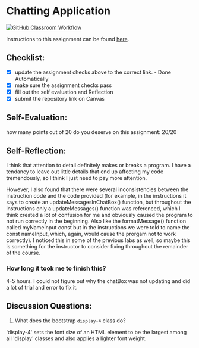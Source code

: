 Chatting Application
=====================
[![GitHub Classroom Workflow](https://github.com/IT3049C-Reed-SP23/lab-chatting-application-scarbrse/actions/workflows/classroom.yml/badge.svg)](https://github.com/IT3049C-Reed-SP23/lab-chatting-application-scarbrse/actions/workflows/classroom.yml)

Instructions to this assignment can be found [here](https://reedws.github.io/IT3049C/coursework/labs/chatting-app/).

## Checklist:
- [x] update the assignment checks above to the correct link. - Done Automatically
- [x] make sure the assignment checks pass
- [x] fill out the self evaluation and Reflection
- [x] submit the repository link on Canvas

## Self-Evaluation:

how many points out of 20 do you deserve on this assignment: 20/20

## Self-Reflection:
<!-- Write your self-reflection under this line -->

I think that attention to detail definitely makes or breaks a program. I have a tendancy to leave out little details that end up affecting my code tremendously, so I think I just need to pay more attention. 

However, I also found that there were several inconsistencies between the instruction code and the code provided (for example, in the instructions it says to create an updateMessagesInChatBox() function, but throughout the instructions only a updateMessages() function was referenced, which I think created a lot of confusion for me and obviously caused the program to not run correctly in the beginning. Also like the formatMessage() function called myNameInput const but in the instructions we were told to name the const nameInput, which, again, would cause the prorgam not to work correctly). I noticed this in some of the previous labs as well, so maybe this is something for the instructor to consider fixing throughout the remainder of the course.

### How long it took me to finish this?

4-5 hours. I could not figure out why the chatBox was not updating and did a lot of trial and error to fix it. 

## Discussion Questions:
1. What does the bootstrap `display-4` class do?

'display-4' sets the font size of an HTML element to be the largest among all 'display' classes and also applies a lighter font weight. 
